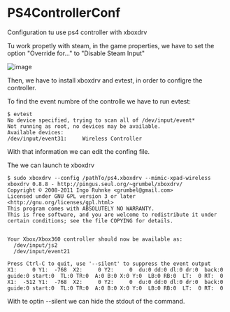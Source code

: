 # PS4ControllerConf
Configuration tu use ps4 controller with xboxdrv

Tu work propetly with steam, in the game properties, we have to set the option "Override for..." to "Disable Steam Input"

![image](https://user-images.githubusercontent.com/25362037/111073732-0ec0f700-84e0-11eb-8952-fc65000e1f78.png)

Then, we have to install xboxdrv and evtest, in order to configre the controller.

To find the event numbre of the controlle we have to run evtest:
```
$ evtest 
No device specified, trying to scan all of /dev/input/event*
Not running as root, no devices may be available.
Available devices:
/dev/input/event31:     Wireless Controller
```

With that information we can edit the confing file.

The we can launch te xboxdrv
```
$ sudo xboxdrv --config /pathTo/ps4.xboxdrv --mimic-xpad-wireless
xboxdrv 0.8.8 - http://pingus.seul.org/~grumbel/xboxdrv/ 
Copyright © 2008-2011 Ingo Ruhnke <grumbel@gmail.com> 
Licensed under GNU GPL version 3 or later <http://gnu.org/licenses/gpl.html> 
This program comes with ABSOLUTELY NO WARRANTY. 
This is free software, and you are welcome to redistribute it under certain conditions; see the file COPYING for details. 


Your Xbox/Xbox360 controller should now be available as:
  /dev/input/js2
  /dev/input/event21

Press Ctrl-C to quit, use '--silent' to suppress the event output
X1:     0 Y1:  -768  X2:     0 Y2:     0  du:0 dd:0 dl:0 dr:0  back:0 guide:0 start:0  TL:0 TR:0  A:0 B:0 X:0 Y:0  LB:0 RB:0  LT:  0 RT:  0
X1:  -512 Y1:  -768  X2:     0 Y2:     0  du:0 dd:0 dl:0 dr:0  back:0 guide:0 start:0  TL:0 TR:0  A:0 B:0 X:0 Y:0  LB:0 RB:0  LT:  0 RT:  0

```

With te optin --silent we can hide the stdout of the command.
